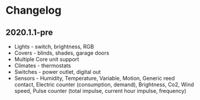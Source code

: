 # Changelog
## 2020.1.1-pre
- Lights - switch, brightness, RGB
- Covers - blinds, shades, garage doors
- Multiple Core unit support
- Climates - thermostats
- Switches - power outlet, digital out
- Sensors - Humidity, Temperature, Variable, Motion, Generic reed contact, Electric counter (consumption, demand), Brightness, Co2, Wind speed, Pulse counter (total impulse, current hour impulse, frequency)
